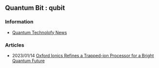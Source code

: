 ## Quantum Bit : qubit


### Information
- [Quantum Technolofy News](https://www.insidequantumtechnology.com/)


### Articles
- 2023/01/14 [Oxford Ionics Refines a Trapped-ion Processor for a Bright Quantum Future](https://www.allaboutcircuits.com/news/oxford-ionics-refines-a-trapped-ion-processor-for-a-bright-quantum-future/)


